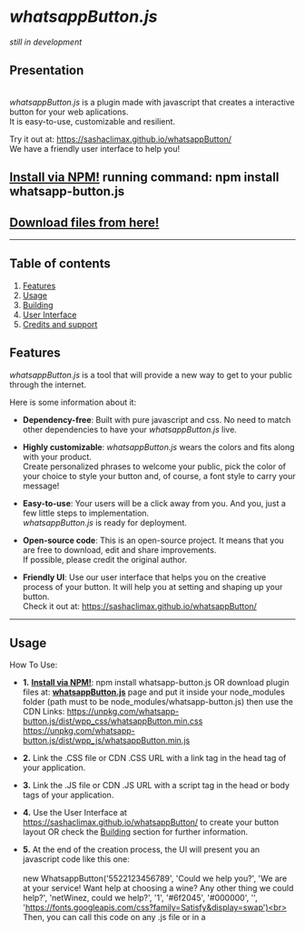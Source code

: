 # *whatsappButton.js*
*still in development*
<br>
## Presentation
<br>*whatsappButton.js* is a plugin made with javascript that creates a interactive button for your web aplications.
<br>It is easy-to-use, customizable and resilient.

Try it out at: https://sashaclimax.github.io/whatsappButton/
<br>We have a friendly user interface to help you!

## **[Install via NPM!](https://npmjs.com/package/whatsapp-button.js)** running command: npm install whatsapp-button.js
## **[Download files from here!](https://github.com/sashaclimax/whatsappButton.js)**

------------------------------------------------

## Table of contents

1. [Features](#features)
2. [Usage](#usage)
3. [Building](#building)
4. [User Interface](#user-interface)
6. [Credits and support](#credits-and-support)


## Features

*whatsappButton.js* is a tool that will provide a new way to get to your public through the internet.

Here is some information about it:

- **Dependency-free**:  Built with pure javascript and css. No need to match other dependencies to have your *whatsappButton.js* live.

- **Highly customizable**:  *whatsappButton.js* wears the colors and fits along with your product.<br>Create personalized phrases to welcome your public, pick the color of your choice to style your button and, of course, a font style to carry your message!

- **Easy-to-use**:  Your users will be a click away from you. And you, just a few little steps to implementation.<br>*whatsappButton.js* is ready for deployment.

- **Open-source code**:  This is an open-source project. It means that you are free to download, edit and share improvements.<br>If possible, please credit the original author.

- **Friendly UI**:  Use our user interface that helps you on the creative process of your button. It will help you at setting and shaping up your button.<br>Check it out at: https://sashaclimax.github.io/whatsappButton/

------------------------------------------------

## Usage

How To Use:

- **1.** **[Install via NPM!](https://npmjs.com/package/whatsapp-button.js)**: npm install whatsapp-button.js OR download plugin files at: **[whatsappButton.js](https://github.com/sashaclimax/whatsappButton.js)** page and put it inside your node_modules folder (path must to be node_modules/whatsapp-button.js) then use the CDN Links: 
https://unpkg.com/whatsapp-button.js/dist/wpp_css/whatsappButton.min.css https://unpkg.com/whatsapp-button.js/dist/wpp_js/whatsappButton.min.js 

- **2.** Link the .CSS file or CDN .CSS URL with a link tag in the head tag of your application. 

- **3.** Link the .JS file or CDN .JS URL with a script tag in the head or body tags of your application. 

- **4.** Use the User Interface at https://sashaclimax.github.io/whatsappButton/ to create your button layout 
OR check the [Building](#building) section for further information.

- **5.** At the end of the creation process, the UI will present you an javascript code like this one:
<br><br>
new WhatsappButton('5522123456789', 'Could we help you?', 'We are at your service! Want help at choosing a wine? Any other thing we could help?', 'netWinez, could we help?', '1', '#6f2045', '#000000', '', 'https://fonts.googleapis.com/css?family=Satisfy&display=swap')<br><br>
Then, you can call this code on any .js file or in a <script> tag to create your button.
<br>*Compatible with Google Chrome, Mozilla Firefox, Microsoft Edge and the most modern browsers.*
  
------------------------------------------------

## Building

This section is a more technical insight that explains how the *whatsappButton.js* works.

 **1. Technology Stack** - The plugin is fully developed with front-end technology. Made with Vanilla JavaScript and CSS Rules.
 <br>There is no other dependency than a web browser capable of parsing JavaScript ES5 (ES6 version is also available) and CSS3 specifications to run *whatsappButton.js*.
<br>*Compatible with Google Chrome, Mozilla Firefox, Microsoft Edge and the most modern browsers.*
 
 **2. Instantiation Parameters** - WhatsappButton is the class that handles some parameters at object instantiation.<br>These parameters are in charge of shaping up the button layout.

### Parameters
These are the parameters in sequence of object instantiation:
<br>*new* **WhatsappButton**(pNumber, wMessage, phMessage, dMessage, iconStyle, color, subColor, textColor, fontFamily)


| Parameter  | Type                          | Description                                                                            |
|------------|-------------------------------|----------------------------------------------------------------------------------------|
| pNumber *  | string(preferred), number     | Enter only numbers of a phone number to received messages. For example: 5522123456789  |
| wMessage   | string                        | Will be displayed when mouse is over the button. Recommended: <=16 characters.         |
| phMessage  | string                        | This one will be shown while the user didn't type in the input field yet.              |
| dMessage   | string                        | At mobile, Whatsapp will be automatically launch with this message in chat input field |
| iconStyle  | string(preferred), number     | Pick an icon style of your choice. Values 0-4.                                         |
| color      | string(#xxxxxx/#xxx/rgb/rgba) | Pick a main color for the backgrounds. HEX and rgb/rgba formats are supported.         |
| subColor   | string(#xxxxxx/#xxx/rgb/rgba) | Pick a main color for the details. HEX and rgb/rgba formats are supported.             |
| textColor  | string(#xxxxxx/#xxx/rgb/rgba) | Pick a color for the texts. HEX and rgb/rgba formats are supported.                    |
| fontFamily | string(Google Fonts Name/URL) | Enter a font name or font URL from any of the available ** at **[Google Fonts API](https://fonts.google.com/)**.<br>For example: 'Squada One' or 'https://fonts.googleapis.com/css?family=Squada+One&display=swap'|

**pNumber** * - It is the only <strong>required</strong> parameter. Buttons called with this minimal requirement will have the default style applied.
<br>Please, do not enter symbols or other characters than numbers in this parameter field.

**fontFamily** ** - For some reason, Press Start 2P is a known font style that does not work well.
<br>It is possible that there may be a few more incompatible font styles.
<br><br>
**3. Default styles**:
<br>
![Default Closed](https://sashaclimax.github.io/whatsappButton/assets/documentation_images/default_style_closed.png)
<br>
![Default Opened](https://sashaclimax.github.io/whatsappButton/assets/documentation_images/default_style_opened.PNG)
<br><br>
These are the basic building informations about *whatsappButton.js* plugin.
<br>Please, feel free to download and explore more about it.
<br>If you have any tips, report or compliment(or complain) to add, do not hesitate to contact us.
<br>You can e-mail the author at: alvesalexsander@live.com OR contato@alexsanderalves.com

------------------------------------------------

## User Interface

This is the *whatsappButton.js* User Interface.
<br>
<br>
![User Interface0](https://sashaclimax.github.io/whatsappButton/assets/documentation_images/social_preview_0_subbed.png)
<br>
<br>
![User Interface1](https://sashaclimax.github.io/whatsappButton/assets/documentation_images/social_preview_1_subbed.png)
<br>
<br>The UI will help you with a live-preview version of your button. You can sneak peek at it before creating.
<br>It was and is tested often to ensure a fail-proof result at creating your button.
<br>
<br>When you are finished, click on the "I've done. Make my Button!" and the UI will make an instance of your ready-to-use whatsappButton! You may test your button to see how it works at will!
<br>For last, the UI will also display instructions of how to use your button.
<br>And if you did not liked the final result, a "Reset" button will become available, so you can restart right away where you stopped!
<br>
<br>
![User Interface2](https://sashaclimax.github.io/whatsappButton/assets/documentation_images/social_preview_2_subbed.png)

------------------------------------------------

## Credits and support

Hi, my name is Alexsander Alves and I am a front-end developer.
<br>I am the developer behind *whatsappButton.js* plugin.
<br>
<br>First of all, I would like to thank you for coming and seeing my job. It is very valuable to me.
<br>My purpose working on this project is to bring to the community a solid and at the same time flexible solution on establishing a good and beautiful communication channel with their public.
<br>*whatsappButton.js* is meant to be simple and effective at what is has born to be: connecting people.
<br>
<br>I would appreciate if you use it, test it, share your thoughts and spread the plugin.
<br>Just like I said before, you all are welcome to participate bringing new ideias to *whatsappButton.js*!

A great thanks for this amazing tools used at *whatsappButton.js*:
<br>HEX Color picker by jscolor - http://jscolor.com/
<br>Free SVG Icons by FlatIcon - https://www.flaticon.com/
<br>Icons by Font Awesome - https://github.com/FortAwesome/Font-Awesome | https://fontawesome.com/


